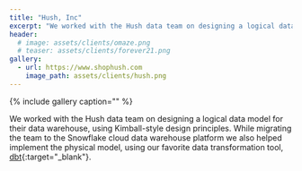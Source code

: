 ```yaml
---
title: "Hush, Inc"
excerpt: "We worked with the Hush data team on designing a logical data model for their data warehouse."
header:
  # image: assets/clients/omaze.png
  # teaser: assets/clients/forever21.png
gallery:
  - url: https://www.shophush.com
    image_path: assets/clients/hush.png
---
```


{% include gallery caption="" %}

We worked with the Hush data team on designing a logical data model for their data warehouse, using Kimball-style design principles.
While migrating the team to the Snowflake cloud data warehouse  platform we also helped implement the physical model, using our favorite data transformation tool, [dbt](https://www.getdbt.com/){:target="_blank"}. 